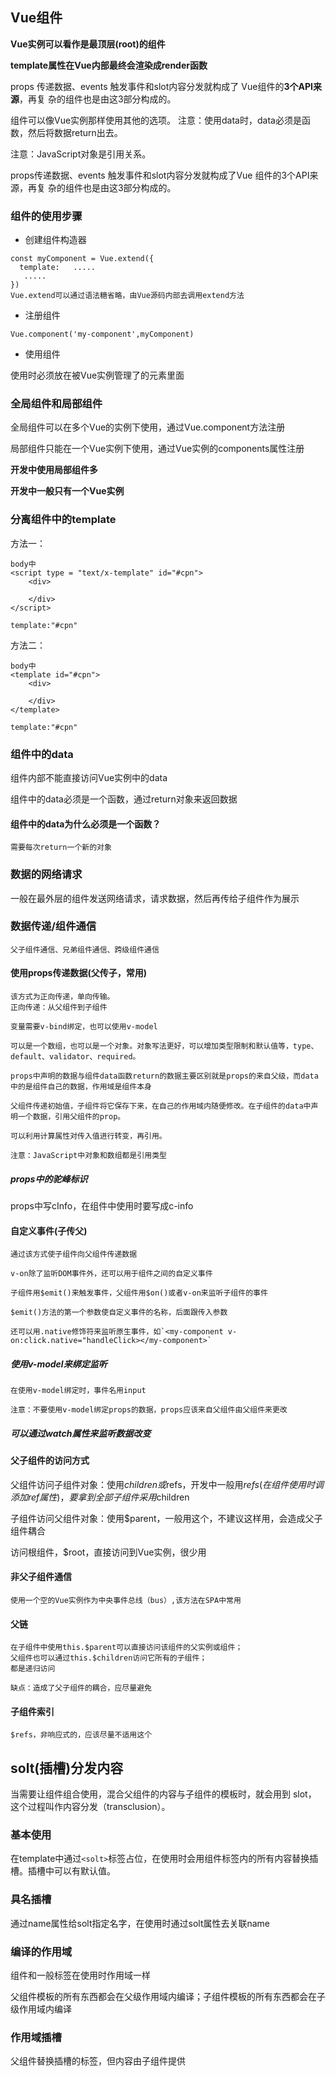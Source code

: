 ## Vue组件

**Vue实例可以看作是最顶层(root)的组件**

**template属性在Vue内部最终会渲染成render函数**

props 传递数据、events 触发事件和slot内容分发就构成了 Vue组件的**3个API来源**，再复 杂的组件也是由这3部分构成的。

组件可以像Vue实例那样使用其他的选项。
注意：使用data时，data必须是函数，然后将数据return出去。

注意：JavaScript对象是引用关系。

props传递数据、events 触发事件和slot内容分发就构成了Vue 组件的3个API来源，再复 杂的组件也是由这3部分构成的。

### 组件的使用步骤

* 创建组件构造器
```
const myComponent = Vue.extend({
  template:   .....
   .....
})
Vue.extend可以通过语法糖省略，由Vue源码内部去调用extend方法
```
* 注册组件
```
Vue.component('my-component',myComponent)
```
* 使用组件

使用时必须放在被Vue实例管理了的元素里面

### 全局组件和局部组件

全局组件可以在多个Vue的实例下使用，通过Vue.component方法注册

局部组件只能在一个Vue实例下使用，通过Vue实例的components属性注册

**开发中使用局部组件多**

**开发中一般只有一个Vue实例**

### 分离组件中的template

方法一：

```
body中
<script type = "text/x-template" id="#cpn">
	<div>
	
	</div>
</script>

template:"#cpn"
```

方法二：

```
body中
<template id="#cpn">
	<div>
	
	</div>
</template>

template:"#cpn"
```

### 组件中的data

组件内部不能直接访问Vue实例中的data

组件中的data必须是一个函数，通过return对象来返回数据

#### 组件中的data为什么必须是一个函数？

	需要每次return一个新的对象

### 数据的网络请求

一般在最外层的组件发送网络请求，请求数据，然后再传给子组件作为展示

### 数据传递/组件通信

    父子组件通信、兄弟组件通信、跨级组件通信

#### 使用props传递数据(父传子，常用)
    该方式为正向传递，单向传输。
    正向传递：从父组件到子组件
    
    变量需要v-bind绑定，也可以使用v-model
    
    可以是一个数组，也可以是一个对象。对象写法更好，可以增加类型限制和默认值等，type、default、validator、required。
    
    props中声明的数据与组件data函数return的数据主要区别就是props的来自父级，而data中的是组件自己的数据，作用域是组件本身
    
    父组件传递初始值，子组件将它保存下来，在自己的作用域内随便修改。在子组件的data中声明一个数据，引用父组件的prop。
    
    可以利用计算属性对传入值进行转变，再引用。
    
    注意：JavaScript中对象和数组都是引用类型

##### props中的驼峰标识

props中写cInfo，在组件中使用时要写成c-info

#### 自定义事件(子传父)

    通过该方式使子组件向父组件传递数据
     
    v-on除了监听DOM事件外，还可以用于组件之间的自定义事件
    
    子组件用$emit()来触发事件，父组件用$on()或者v-on来监听子组件的事件
    
    $emit()方法的第一个参数使自定义事件的名称，后面跟传入参数
    
    还可以用.native修饰符来监听原生事件，如`<my-component v-on:click.native="handleClick></my-component>`

##### 使用v-model来绑定监听

```
在使用v-model绑定时，事件名用input

注意：不要使用v-model绑定props的数据，props应该来自父组件由父组件来更改
```

##### 可以通过watch属性来监听数据改变

#### 父子组件的访问方式

父组件访问子组件对象：使用$children或$refs，开发中一般用$refs(在组件使用时调添加ref属性)，要拿到全部子组件采用$children

子组件访问父组件对象：使用$parent，一般用这个，不建议这样用，会造成父子组件耦合

访问根组件，$root，直接访问到Vue实例，很少用

#### 非父子组件通信

    使用一个空的Vue实例作为中央事件总线（bus）,该方法在SPA中常用

#### 父链
    在子组件中使用this.$parent可以直接访问该组件的父实例或组件；
    父组件也可以通过this.$children访问它所有的子组件；
    都是递归访问
    
    缺点：造成了父子组件的耦合，应尽量避免

#### 子组件索引
    $refs，非响应式的，应该尽量不适用这个

## solt(插槽)分发内容

当需要让组件组合使用，混合父组件的内容与子组件的模板时，就会用到 slot， 这个过程叫作内容分发（transclusion）。

### 基本使用

在template中通过`<solt>`标签占位，在使用时会用组件标签内的所有内容替换插槽。插槽中可以有默认值。

### 具名插槽

通过name属性给solt指定名字，在使用时通过solt属性去关联name

### 编译的作用域

组件和一般标签在使用时作用域一样

父组件模板的所有东西都会在父级作用域内编译；子组件模板的所有东西都会在子级作用域内编译

### 作用域插槽

父组件替换插槽的标签，但内容由子组件提供